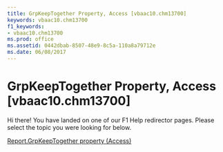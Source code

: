 ```yaml
---
title: GrpKeepTogether Property, Access [vbaac10.chm13700]
keywords: vbaac10.chm13700
f1_keywords:
- vbaac10.chm13700
ms.prod: office
ms.assetid: 0442dbab-8507-48e9-8c5a-110a8a79712e
ms.date: 06/08/2017
---
```



# GrpKeepTogether Property, Access [vbaac10.chm13700]

Hi there! You have landed on one of our F1 Help redirector pages. Please select the topic you were looking for below.

[Report.GrpKeepTogether property (Access)](http://msdn.microsoft.com/library/605e8999-d184-b8d9-3f55-9926cd0ceefd%28Office.15%29.aspx)

